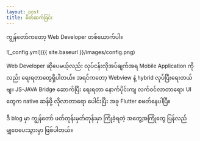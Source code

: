```yaml
---
layout: post
title: မိတ်ဆက်ခြင်း
---
```


ကျွန်တော်ကတော့ Web Developer တစ်ယောက်ပါ။ 

![_config.yml]({{ site.baseurl }}/images/config.png)

 
Web Developer ဆိုပေမယ့်လည်း လုပ်ငန်းလိုအပ်ချက်အရ Mobile Application ကိုလည်း ရေးရတာတွေရှိပါတယ်။ အရင်ကတော့ Webview နဲ့ hybrid လုပ်ပြီးရေးတယ်ဗျ။ JS-JAVA Bridge ဆောက်ပြီး ရေးရတာ နောက်ပိုင်းကျ လက်ဝင်လာတာရော၊ UI တွေက native ဆန်ဖို့ လိုလာတာရော ပေါင်းပြီး အခု Flutter စဖတ်နေပါပြီ။
 
ဒီ blog မှာ ကျွန်တော် ဖတ်တုန်းမှတ်တုန်းမှာ ကြုံခဲ့ရတဲ့ အတွေ့အကြုံတွေ ပြန်လည် မျှဝေပေးသွားမှာ ဖြစ်ပါတယ်။